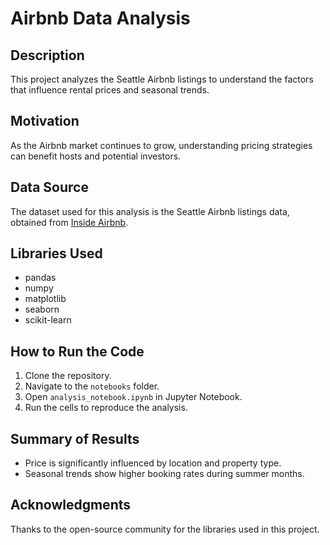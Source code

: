 # Airbnb Data Analysis

## Description
This project analyzes the Seattle Airbnb listings to understand the factors that influence rental prices and seasonal trends.

## Motivation
As the Airbnb market continues to grow, understanding pricing strategies can benefit hosts and potential investors.

## Data Source
The dataset used for this analysis is the Seattle Airbnb listings data, obtained from [Inside Airbnb](http://insideairbnb.com/get-the-data.html).

## Libraries Used
- pandas
- numpy
- matplotlib
- seaborn
- scikit-learn

## How to Run the Code
1. Clone the repository.
2. Navigate to the `notebooks` folder.
3. Open `analysis_notebook.ipynb` in Jupyter Notebook.
4. Run the cells to reproduce the analysis.

## Summary of Results
- Price is significantly influenced by location and property type.
- Seasonal trends show higher booking rates during summer months.

## Acknowledgments
Thanks to the open-source community for the libraries used in this project.
